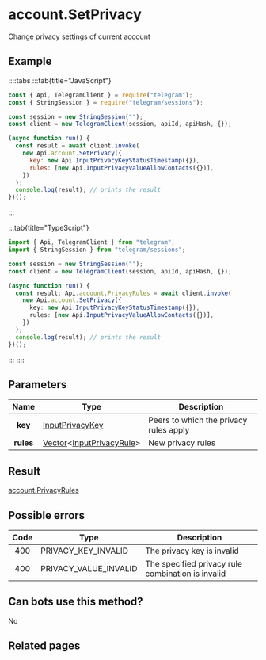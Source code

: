 # account.SetPrivacy

Change privacy settings of current account

## Example

::::tabs
:::tab{title="JavaScript"}

```js
const { Api, TelegramClient } = require("telegram");
const { StringSession } = require("telegram/sessions");

const session = new StringSession("");
const client = new TelegramClient(session, apiId, apiHash, {});

(async function run() {
  const result = await client.invoke(
    new Api.account.SetPrivacy({
      key: new Api.InputPrivacyKeyStatusTimestamp({}),
      rules: [new Api.InputPrivacyValueAllowContacts({})],
    })
  );
  console.log(result); // prints the result
})();
```

:::

:::tab{title="TypeScript"}

```ts
import { Api, TelegramClient } from "telegram";
import { StringSession } from "telegram/sessions";

const session = new StringSession("");
const client = new TelegramClient(session, apiId, apiHash, {});

(async function run() {
  const result: Api.account.PrivacyRules = await client.invoke(
    new Api.account.SetPrivacy({
      key: new Api.InputPrivacyKeyStatusTimestamp({}),
      rules: [new Api.InputPrivacyValueAllowContacts({})],
    })
  );
  console.log(result); // prints the result
})();
```

:::
::::

## Parameters

|   Name    | Type                                                                                                                     | Description                            |
| :-------: | ------------------------------------------------------------------------------------------------------------------------ | -------------------------------------- |
|  **key**  | [InputPrivacyKey](https://core.telegram.org/type/InputPrivacyKey)                                                        | Peers to which the privacy rules apply |
| **rules** | [Vector](https://core.telegram.org/type/Vector%20t)<[InputPrivacyRule](https://core.telegram.org/type/InputPrivacyRule)> | New privacy rules                      |

## Result

[account.PrivacyRules](https://core.telegram.org/type/account.PrivacyRules)

## Possible errors

| Code | Type                  | Description                                       |
| :--: | --------------------- | ------------------------------------------------- |
| 400  | PRIVACY_KEY_INVALID   | The privacy key is invalid                        |
| 400  | PRIVACY_VALUE_INVALID | The specified privacy rule combination is invalid |

## Can bots use this method?

No

## Related pages
